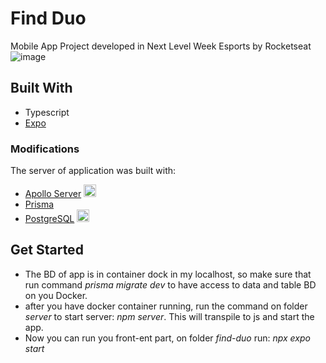# Find Duo
Mobile App Project developed in Next Level Week Esports by Rocketseat
![image](https://user-images.githubusercontent.com/72356172/198748781-cd6fdbc7-84ab-48db-86ff-1aea72ddf444.png)

## Built With
- Typescript 
- [Expo](https://expo.dev)

### Modifications 
The server of application was built with:
- [Apollo Server](https://www.apollographql.com/docs/apollo-server/) <img src="https://img.icons8.com/color/452/apollo.png" alt="Apollo server" width="20" height="20" />
- [Prisma](https://www.prisma.io)
- [PostgreSQL](https://www.postgresql.org) <img src="https://www.postgresql.org/media/img/about/press/elephant.png" alt="Prisma" width="20" height="20" />

## Get Started

- The BD of app is in container dock in my localhost, so make sure that run command *prisma migrate dev* to have access to data and table BD on you Docker.
- after you have docker container running, run the command on folder *server* to start server: *npm server*. This will transpile to js and start the app.
- Now you can run you front-ent part, on folder *find-duo* run: *npx expo start*
